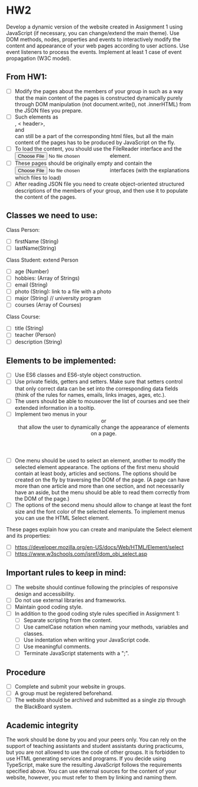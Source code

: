 # HW2
 
Develop a dynamic version of the website created in Assignment 1 using JavaScript (if necessary, you can change/extend the main theme). Use DOM methods, nodes, properties and events to interactively modify the content and appearance of your web pages according to user actions. Use event listeners to process the events. Implement at least 1 case of event propagation (W3C model).

## From HW1:
- [ ] Modify the pages about the members of your group in such as a way that the main content of the pages is constructed dynamically purely through DOM manipulation (not document.write(), not .innerHTML) from the JSON files you prepare. 
- [ ] Such elements as <nav>, < header>, <footer> and <aside> can still be a part of the corresponding html files, but all the main content of the pages has to be produced by JavaScript on the fly. 
- [ ] To load the content, you should use the FileReader interface and the <input type="file"> element. 
- [ ] These pages should be originally empty and contain the <input type="file"> interfaces (with the explanations which files to load)
- [ ] After reading JSON file you need to create object-oriented structured descriptions of the members of your group, and then use it to populate the content of the pages.

## Classes we need to use:
Class Person:
- [ ] firstName (String)
- [ ] lastName(String)
 
Class Student: extend Person
- [ ] age (Number)
- [ ] hobbies: (Array of Strings)
- [ ] email (String)
- [ ] photo (String): link to a file with a photo
- [ ] major (String) // university program
- [ ] courses (Array of Courses)
 
Class Course:
- [ ] title (String)
- [ ] teacher (Person)
- [ ] description (String)

## Elements to be implemented:
- [ ] Use ES6 classes and ES6-style object construction.
- [ ] Use private fields, getters and setters. Make sure that setters control that only correct data can be set into the corresponding data fields (think of the rules for names, emails, links images, ages, etc.).
- [ ] The users should be able to mouseover the list of courses and see their extended information in a tooltip.
- [ ] Implement two menus in your <header> or <footer> that allow the user to dynamically change the appearance of elements on a page.
- [ ] One menu should be used to select an element, another to modify the selected element appearance. The options of the first menu should contain at least body, articles and sections. The options should be created on the fly by traversing the DOM of the page. (A page can have more than one article and more than one section, and not necessarily have an aside, but the menu should be able to read them correctly from the DOM of the page.)
- [ ] The options of the second menu should allow to change at least the font size and the font color of the selected elements. To implement menus you can use the HTML Select element.

These pages explain how you can create and manipulate the Select element and its properties:
- [ ] https://developer.mozilla.org/en-US/docs/Web/HTML/Element/select
- [ ] https://www.w3schools.com/jsref/dom_obj_select.asp

## Important rules to keep in mind:
- [ ] The website should continue following the principles of responsive design and accessibility.
- [ ] Do not use external libraries and frameworks.
- [ ] Maintain good coding style.
- [ ] In addition to the good coding style rules specified in Assignment 1:
	- [ ]  Separate scripting from the content.
	- [ ]  Use camelCase notation when naming your methods, variables and classes.
	- [ ]  Use indentation when writing your JavaScript code.
	- [ ]  Use meaningful comments.
	- [ ]  Terminate JavaScript statements with a ";".

## Procedure
- [ ] Complete and submit your website in groups.
- [ ] A group must be registered beforehand.
- [ ] The website should be archived and submitted as a single zip through the BlackBoard system.

## Academic integrity
The work should be done by you and your peers only. You can rely on the support of teaching assistants and student assistants during practicums, but you are not allowed to use the code of other groups. It is forbidden to use HTML generating services and programs. If you decide using TypeScript, make sure the resulting JavaScript follows the requirements specified above. You can use external sources for the content of your website, however, you must refer to them by linking and naming them.


